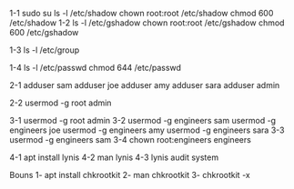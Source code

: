 1-1
sudo su
ls -l /etc/shadow
chown root:root /etc/shadow
chmod 600 /etc/shadow
1-2
ls -l /etc/gshadow
chown root:root /etc/gshadow
chmod 600 /etc/gshadow

1-3
ls -l /etc/group

1-4
ls -l /etc/passwd
chmod 644 /etc/passwd

2-1
adduser sam
adduser joe
adduser amy
adduser sara
adduser admin

2-2
usermod -g root admin

3-1 usermod -g root admin
3-2
 usermod -g engineers sam
 usermod -g engineers joe
 usermod -g engineers amy
 usermod -g engineers sara
3-3
 usermod -g engineers sam
3-4
chown root:engineers engineers

4-1
apt install lynis
4-2
man lynis
4-3
lynis audit system

Bouns
1- apt install chkrootkit
2- man chkrootkit
3- chkrootkit -x
